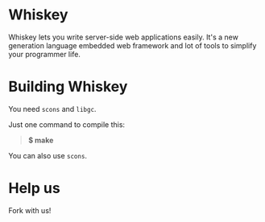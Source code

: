 Whiskey
=============================================

Whiskey lets you write server-side web applications easily.
It's a new generation language embedded web framework and
lot of tools to simplify your programmer life.

Building Whiskey
=============================================

You need `scons` and `libgc`.

Just one command to compile this:

> **$ make**

You can also use `scons`.

<i class="icon-rocket"></i> Help us
=============================================

Fork with us!
